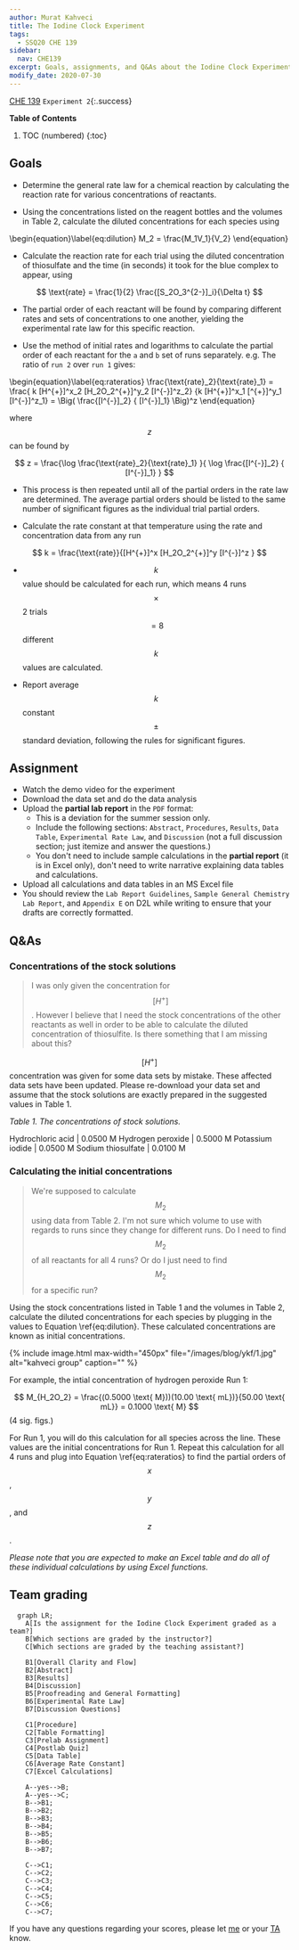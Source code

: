```yaml
---
author: Murat Kahveci
title: The Iodine Clock Experiment
tags: 
  - SSQ20 CHE 139
sidebar:
  nav: CHE139  
excerpt: Goals, assignments, and Q&As about the Iodine Clock Experiment.
modify_date: 2020-07-30
---
```

<a class="button button--outline-success button--pill button--xs" href="/tpv">CHE 139</a>
`Experiment 2`{:.success}

__Table of Contents__

1. TOC (numbered)
{:toc}

## Goals

- Determine the general rate law for a chemical reaction by calculating the reaction rate for various concentrations of reactants. 

- Using the concentrations listed on the reagent bottles and the volumes in Table 2, calculate the diluted concentrations for each species using

\begin{equation}\label{eq:dilution}
  M_2 = \frac{M_1V_1}{V_2}
\end{equation}

- Calculate the reaction rate for each trial using the diluted concentration of thiosulfate and the time (in seconds) it took for the blue complex to appear, using 

$$ \text{rate} = \frac{1}{2} \frac{[S_2O_3^{2-}]_i}{\Delta t} $$

- The partial order of each reactant will be found by comparing different rates and sets of concentrations to one another, yielding the experimental rate law for this specific reaction.

- Use the method of initial rates and logarithms to calculate the partial order of each reactant for the `a` and `b` set of runs separately. e.g. The ratio of `run 2` over `run 1` gives:

\begin{equation}\label{eq:rateratios}
 \frac{\text{rate}_2}{\text{rate}_1}  = \frac{ k [H^{+}]^x_2 [H_2O_2^{+}]^y_2 [I^{-}]^z_2}
    {k [H^{+}]^x_1 [^{+}]^y_1 [I^{-}]^z_1}
    = 
    \Big( \frac{[I^{-}]_2}
    { [I^{-}]_1} \Big)^z
\end{equation}
 
where $$ z $$ can be found by
 
$$
   z = \frac{\log \frac{\text{rate}_2}{\text{rate}_1} }{ \log \frac{[I^{-}]_2}
    { [I^{-}]_1} }
$$

- This process is then repeated until all of the partial orders in the rate law are determined. The average partial orders should be listed to the same number of significant figures as the individual trial partial orders.

- Calculate the rate constant at that temperature using the rate and concentration data from any run

$$
  k = \frac{\text{rate}}{[H^{+}]^x [H_2O_2^{+}]^y [I^{-}]^z }
$$
  
- $$ k $$ value should be calculated for each run, which means 4 runs $$ \times $$ 2 trials $$ = 8 $$ different $$ k $$ values are calculated. 

- Report average $$ k $$ constant $$ \pm $$ standard deviation, following the rules for significant figures.

## Assignment

- Watch the demo video for the experiment
- Download the data set and do the data analysis  
- Upload the __partial lab report__ in the `PDF` format:
  - This is a deviation for the summer session only.
  - Include the following sections: `Abstract`, `Procedures`, `Results`, `Data Table`, `Experimental Rate Law`, and `Discussion` (not a full discussion section; just itemize and answer the questions.)
  - You don't need to include sample calculations in the __partial report__ (it is in Excel only), don't need to write narrative explaining data tables and calculations.
- Upload all calculations and data tables in an MS Excel file 
- You should review the `Lab Report Guidelines`, `Sample General Chemistry Lab Report`, and `Appendix E` on D2L while writing to ensure that your drafts are correctly formatted.

## Q&As 

### Concentrations of the stock solutions

> I was only given the concentration for $$ [H^+] $$. However I believe that I need the stock concentrations of the other reactants as well in order to be able to calculate the diluted concentration of thiosulfite. Is there something that I am missing about this?

$$ [H^+] $$ concentration was given for some data sets by mistake. These affected data sets have been updated. Please re-download your data set and assume that the stock solutions are exactly prepared in the suggested values in Table 1.

_Table 1. The concentrations of stock solutions._

Hydrochloric acid | 0.0500 M 
Hydrogen peroxide | 0.5000 M 
Potassium iodide | 0.0500 M 
Sodium thiosulfate | 0.0100 M

### Calculating the initial concentrations

> We're supposed to calculate $$ M_2 $$ using data from Table 2. I'm not sure which volume to use with regards to runs since they change for different runs. Do I need to find $$ M_2 $$ of all reactants for all 4 runs? Or do I just need to find $$ M_2 $$ for a specific run? 

Using the stock concentrations listed in Table 1 and the volumes in Table 2, calculate the diluted concentrations for each species by plugging in the values to Equation \ref{eq:dilution}. These calculated concentrations are known as initial concentrations.

{% include image.html max-width="450px" 
   file="/images/blog/ykf/1.jpg" alt="kahveci group"
   caption="" %}

For example, the intial concentration of hydrogen peroxide Run 1:

$$ M_{H_2O_2} = \frac{(0.5000 \text{ M}))(10.00 \text{ mL})}{50.00 \text{ mL}} = 0.1000 \text{ M} $$ (4 sig. figs.)

For Run 1, you will do this calculation for all species across the line. These values are the initial concentrations for Run 1. Repeat this calculation for all 4 runs and plug into Equation \ref{eq:rateratios} to find the partial orders of $$x$$, $$y$$, and $$z$$.

_Please note that you are expected to make an Excel table and do all of these individual calculations by using Excel functions._

## Team grading

```mermaid
  graph LR;
    A[Is the assignment for the Iodine Clock Experiment graded as a team?]
    B[Which sections are graded by the instructor?]
    C[Which sections are graded by the teaching assistant?]

    B1[Overall Clarity and Flow]
    B2[Abstract]
    B3[Results]
    B4[Discussion]
    B5[Proofreading and General Formatting]
    B6[Experimental Rate Law]
    B7[Discussion Questions]

    C1[Procedure]
    C2[Table Formatting]
    C3[Prelab Assignment]
    C4[Postlab Quiz]
    C5[Data Table]
    C6[Average Rate Constant]
    C7[Excel Calculations]

    A--yes-->B;
    A--yes-->C;
    B-->B1;
    B-->B2;
    B-->B3;
    B-->B4;
    B-->B5;
    B-->B6;
    B-->B7;

    C-->C1;
    C-->C2;
    C-->C3;
    C-->C4;
    C-->C5;
    C-->C6;
    C-->C7;
```

If you have any questions regarding your scores, please let [me](mailto:mkahveci@depaul.edu) or your [TA](mailto:brownt1129@gmail.com) know.